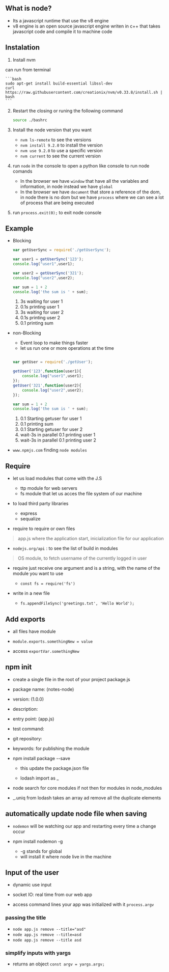 ## What is node?

- Its a javascript runtime that use the v8 engine
- v8 engine is an open source javascript engine writen in c++ that takes javascript code and compile it to machine code 

## Instalation 

1. Install nvm 

can run from terminal 

	```bash
	sudo apt-get install build-essential libssl-dev
	curl https://raw.githubusercontent.com/creationix/nvm/v0.33.8/install.sh | bash
	```
2. Restart the closing or runing the following command

	```bash
	source ./bashrc 
	```
3. Install the node version that you want
	- `nvm ls-remote` to see the versions
	- `nvm install 9.2.0` to install the version
	- `nvm use 9.2.0` to use a specific version
	- `nvm current` to see the current version

4. run `node` in the console to open a python like console to run node comands

	- In the browser we have `window` that have all the variables and information, in node instead we have `global`
	- In the browser we have `document` that store a reference of the dom, in node there is no dom but we have `process` where we can see a lot of process that are being executed

5. run `process.exit(0);` to exit node console 

## Example

- Blocking

	```js
	var getUserSync = require('./getUserSync');

	var user1 = getUserSync('123');
	console.log("user1",user1);

	var user2 = getUserSync('321');
	console.log("user2",user2);

	var sum = 1 + 2
	console.log('the sum is ' + sum);
	```
	1. 3s waiting for user 1
	2. 0.1s printing user 1
	3. 3s waiting for user 2
	4. 0.1s printing user 2
	5. 0.1 printing sum
- non-Blocking
	- Event loop to make things faster
	- let us run one or more operations at the time 	
	```js

	var getUser = require('./getUser');

	getUser('123',function(user1){
		console.log("user1",user1);
	});
	getUser('321',function(user2){
		console.log("user2",user2);
	});

	var sum = 1 + 2
	console.log('the sum is ' + sum);
	```
	1. 0.1 Starting getuser for user 1
	5. 0.1 printing sum
	3. 0.1 Starting getuser for user 2
	2. wait-3s in parallel 0.1 printing user 1
	4. wait-3s in parallel 0.1 printing user 2

- `www.npmjs.com` finding `node modules`

## Require
- let us load modules that come with the J.S

	- ttp module for web servers
	- fs module that let us acces the file system of our machine

- to load third party libraries 
	- express
	- sequalize

- require to require or own files

> app.js where the application start, inicialization file for our application

- `nodejs.org/api` : to see the list of build in modules 

> OS module, to fetch username of the currently logged in user

-  require just receive one argument and is a string, with the name of the module you want to use
	- `const fs = require('fs')`

- write in a new file 
	- `fs.appendFileSync('greetings.txt', 'Hello World');`


## Add exports

- all files have module
- `module.exports.somethingNew = value`

- access `exportVar.somethingNew`

## npm init

- create a single file in the root of your project package.js

- package name: (notes-node) 
- version: (1.0.0) 
- description: 
- entry point: (app.js) 
- test command: 
- git repository: 
- keywords: for publishing the module 



- npm install package --save
	- this update the package.json file

	- lodash import as _ 

- node search for core modules if not then for modules in node_modules 

- _.uniq from lodash takes an array ad remove all the duplicate elements

## automatically update node file when saving

- `nodemon` will be watching our app and restarting every time a change occur

- npm install nodemon -g
	- -g stands for global 
	- will install it where node live in the machine 

## Input of the user 

- dynamic use input
- socket IO: real time from our web app

- access command lines your app was initialized with it `process.argv`

### passing the title

- `node app.js remove --title="asd"`
- `node app.js remove --title=asd`
- `node app.js remove --title asd`

### simplify inputs with yargs

- returns an object `const argv = yargs.argv;`